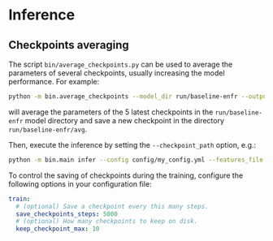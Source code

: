 # Inference

## Checkpoints averaging

The script `bin/average_checkpoints.py` can be used to average the parameters of several checkpoints, usually increasing the model performance. For example:

```bash
python -m bin.average_checkpoints --model_dir run/baseline-enfr --output_dir run/baseline-enfr/avg --max_count 5
```

will average the parameters of the 5 latest checkpoints in the `run/baseline-enfr` model directory and save a new checkpoint in the directory `run/baseline-enfr/avg`.

Then, execute the inference by setting the `--checkpoint_path` option, e.g.:

```bash
python -m bin.main infer --config config/my_config.yml --features_file newstest2014.en.tok --predictions_file newstest2014.en.tok.out --checkpoint_path run/baseline-enfr/avg/model.ckpt-200000
```

To control the saving of checkpoints during the training, configure the following options in your configuration file:

```yml
train:
  # (optional) Save a checkpoint every this many steps.
  save_checkpoints_steps: 5000
  # (optional) How many checkpoints to keep on disk.
  keep_checkpoint_max: 10
```
